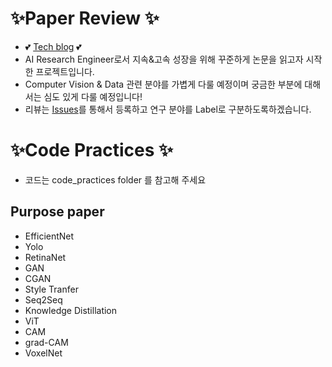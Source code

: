 # ✨Paper Review ✨
- 💕 [Tech blog](https://1ch0.tistory.com/) 💕
- AI Research Engineer로서 지속&고속 성장을 위해 꾸준하게 논문을 읽고자 시작한 프로젝트입니다.
- Computer Vision & Data 관련 분야를 가볍게 다룰 예정이며 궁금한 부분에 대해서는 심도 있게 다룰 예정입니다!
- 리뷰는 [Issues](https://github.com/CYLoung/PaperReview/issues)를 통해서 등록하고 연구 분야를 Label로 구분하도록하겠습니다.



# ✨Code Practices ✨
- 코드는 code_practices folder 를 참고해 주세요
## Purpose paper
- EfficientNet
- Yolo
- RetinaNet
- GAN
- CGAN
- Style Tranfer
- Seq2Seq
- Knowledge Distillation
- ViT
- CAM
- grad-CAM
- VoxelNet
